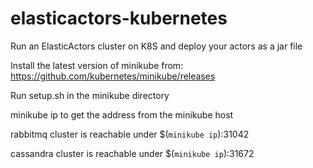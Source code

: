 # elasticactors-kubernetes
Run an ElasticActors cluster on K8S and deploy your actors as a jar file

Install the latest version of minikube from: https://github.com/kubernetes/minikube/releases

Run setup.sh in the minikube directory

minikube ip to get the address from the minikube host

rabbitmq cluster is reachable under $(`minikube ip`):31042

cassandra cluster is reachable under $(`minikube ip`):31672




